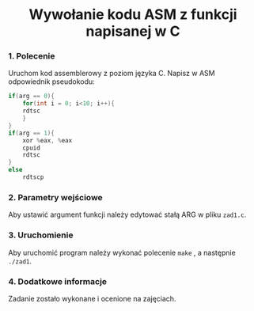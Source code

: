 <center><h1>Wywołanie kodu ASM z funkcji napisanej w C</h1></center>

### **1. Polecenie** ###
Uruchom kod assemblerowy z poziom języka C. Napisz w ASM odpowiednik pseudokodu: 
```c
if(arg == 0){ 
    for(int i = 0; i<10; i++){    
    rdtsc
    }
}
if(arg == 1){
    xor %eax, %eax
    cpuid
    rdtsc
}
else
    rdtscp
````

### **2. Parametry wejściowe** ##
Aby ustawić argument funkcji należy edytować stałą ARG w pliku `zad1.c`.

### **3. Uruchomienie** ##
Aby uruchomić program należy wykonać polecenie `make` , a następnie `./zad1`.

### **4. Dodatkowe informacje** ##
Zadanie zostało wykonane i ocenione na zajęciach.
